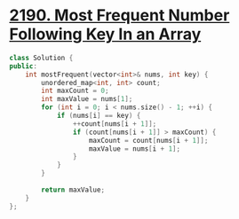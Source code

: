 # [2190. Most Frequent Number Following Key In an Array](https://leetcode.com/problems/most-frequent-number-following-key-in-an-array/)

```c++
class Solution {
public:
    int mostFrequent(vector<int>& nums, int key) {
        unordered_map<int, int> count;
        int maxCount = 0;
        int maxValue = nums[1];
        for (int i = 0; i < nums.size() - 1; ++i) {
            if (nums[i] == key) {
                ++count[nums[i + 1]];
                if (count[nums[i + 1]] > maxCount) {
                    maxCount = count[nums[i + 1]];
                    maxValue = nums[i + 1];               
                }
            }
        }
        
        return maxValue;
    }
};
```